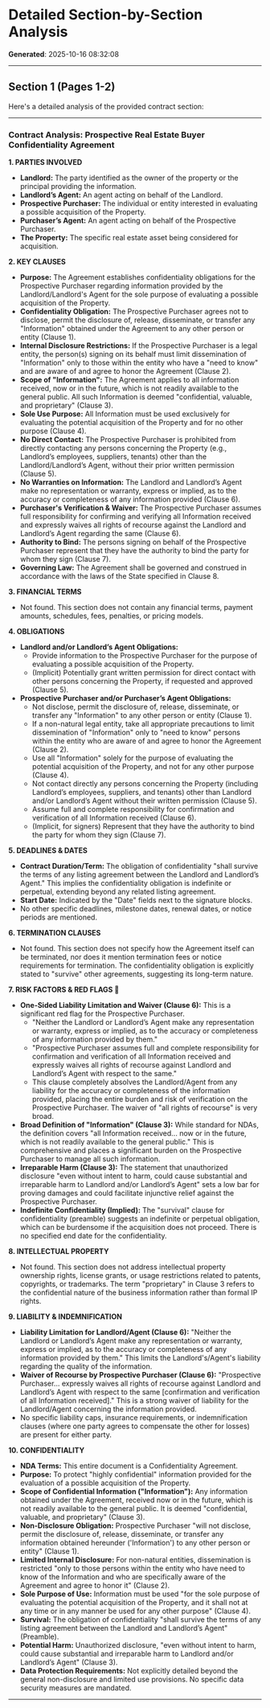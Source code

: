 # Detailed Section-by-Section Analysis

**Generated**: 2025-10-16 08:32:08

---


## Section 1 (Pages 1-2)

Here's a detailed analysis of the provided contract section:

---

### Contract Analysis: Prospective Real Estate Buyer Confidentiality Agreement

**1. PARTIES INVOLVED**
*   **Landlord:** The party identified as the owner of the property or the principal providing the information.
*   **Landlord’s Agent:** An agent acting on behalf of the Landlord.
*   **Prospective Purchaser:** The individual or entity interested in evaluating a possible acquisition of the Property.
*   **Purchaser’s Agent:** An agent acting on behalf of the Prospective Purchaser.
*   **The Property:** The specific real estate asset being considered for acquisition.

**2. KEY CLAUSES**
*   **Purpose:** The Agreement establishes confidentiality obligations for the Prospective Purchaser regarding information provided by the Landlord/Landlord's Agent for the sole purpose of evaluating a possible acquisition of the Property.
*   **Confidentiality Obligation:** The Prospective Purchaser agrees not to disclose, permit the disclosure of, release, disseminate, or transfer any "Information" obtained under the Agreement to any other person or entity (Clause 1).
*   **Internal Disclosure Restrictions:** If the Prospective Purchaser is a legal entity, the person(s) signing on its behalf must limit dissemination of "Information" only to those within the entity who have a "need to know" and are aware of and agree to honor the Agreement (Clause 2).
*   **Scope of "Information":** The Agreement applies to all information received, now or in the future, which is not readily available to the general public. All such Information is deemed "confidential, valuable, and proprietary" (Clause 3).
*   **Sole Use Purpose:** All Information must be used exclusively for evaluating the potential acquisition of the Property and for no other purpose (Clause 4).
*   **No Direct Contact:** The Prospective Purchaser is prohibited from directly contacting any persons concerning the Property (e.g., Landlord’s employees, suppliers, tenants) other than the Landlord/Landlord’s Agent, without their prior written permission (Clause 5).
*   **No Warranties on Information:** The Landlord and Landlord’s Agent make no representation or warranty, express or implied, as to the accuracy or completeness of any information provided (Clause 6).
*   **Purchaser's Verification & Waiver:** The Prospective Purchaser assumes full responsibility for confirming and verifying all Information received and expressly waives all rights of recourse against the Landlord and Landlord’s Agent regarding the same (Clause 6).
*   **Authority to Bind:** The persons signing on behalf of the Prospective Purchaser represent that they have the authority to bind the party for whom they sign (Clause 7).
*   **Governing Law:** The Agreement shall be governed and construed in accordance with the laws of the State specified in Clause 8.

**3. FINANCIAL TERMS**
*   Not found. This section does not contain any financial terms, payment amounts, schedules, fees, penalties, or pricing models.

**4. OBLIGATIONS**
*   **Landlord and/or Landlord’s Agent Obligations:**
    *   Provide information to the Prospective Purchaser for the purpose of evaluating a possible acquisition of the Property.
    *   (Implicit) Potentially grant written permission for direct contact with other persons concerning the Property, if requested and approved (Clause 5).
*   **Prospective Purchaser and/or Purchaser’s Agent Obligations:**
    *   Not disclose, permit the disclosure of, release, disseminate, or transfer any "Information" to any other person or entity (Clause 1).
    *   If a non-natural legal entity, take all appropriate precautions to limit dissemination of "Information" only to "need to know" persons within the entity who are aware of and agree to honor the Agreement (Clause 2).
    *   Use all "Information" solely for the purpose of evaluating the potential acquisition of the Property, and not for any other purpose (Clause 4).
    *   Not contact directly any persons concerning the Property (including Landlord’s employees, suppliers, and tenants) other than Landlord and/or Landlord’s Agent without their written permission (Clause 5).
    *   Assume full and complete responsibility for confirmation and verification of all Information received (Clause 6).
    *   (Implicit, for signers) Represent that they have the authority to bind the party for whom they sign (Clause 7).

**5. DEADLINES & DATES**
*   **Contract Duration/Term:** The obligation of confidentiality "shall survive the terms of any listing agreement between the Landlord and Landlord’s Agent." This implies the confidentiality obligation is indefinite or perpetual, extending beyond any related listing agreement.
*   **Start Date:** Indicated by the "Date" fields next to the signature blocks.
*   No other specific deadlines, milestone dates, renewal dates, or notice periods are mentioned.

**6. TERMINATION CLAUSES**
*   Not found. This section does not specify how the Agreement itself can be terminated, nor does it mention termination fees or notice requirements for termination. The confidentiality obligation is explicitly stated to "survive" other agreements, suggesting its long-term nature.

**7. RISK FACTORS & RED FLAGS 🚩**
*   **One-Sided Liability Limitation and Waiver (Clause 6):** This is a significant red flag for the Prospective Purchaser.
    *   "Neither the Landlord or Landlord’s Agent make any representation or warranty, express or implied, as to the accuracy or completeness of any information provided by them."
    *   "Prospective Purchaser assumes full and complete responsibility for confirmation and verification of all Information received and expressly waives all rights of recourse against Landlord and Landlord’s Agent with respect to the same."
    *   This clause completely absolves the Landlord/Agent from any liability for the accuracy or completeness of the information provided, placing the entire burden and risk of verification on the Prospective Purchaser. The waiver of "all rights of recourse" is very broad.
*   **Broad Definition of "Information" (Clause 3):** While standard for NDAs, the definition covers "all Information received... now or in the future, which is not readily available to the general public." This is comprehensive and places a significant burden on the Prospective Purchaser to manage all such information.
*   **Irreparable Harm (Clause 3):** The statement that unauthorized disclosure "even without intent to harm, could cause substantial and irreparable harm to Landlord and/or Landlord’s Agent" sets a low bar for proving damages and could facilitate injunctive relief against the Prospective Purchaser.
*   **Indefinite Confidentiality (Implied):** The "survival" clause for confidentiality (preamble) suggests an indefinite or perpetual obligation, which can be burdensome if the acquisition does not proceed. There is no specified end date for the confidentiality.

**8. INTELLECTUAL PROPERTY**
*   Not found. This section does not address intellectual property ownership rights, license grants, or usage restrictions related to patents, copyrights, or trademarks. The term "proprietary" in Clause 3 refers to the confidential nature of the business information rather than formal IP rights.

**9. LIABILITY & INDEMNIFICATION**
*   **Liability Limitation for Landlord/Agent (Clause 6):** "Neither the Landlord or Landlord’s Agent make any representation or warranty, express or implied, as to the accuracy or completeness of any information provided by them." This limits the Landlord's/Agent's liability regarding the quality of the information.
*   **Waiver of Recourse by Prospective Purchaser (Clause 6):** "Prospective Purchaser... expressly waives all rights of recourse against Landlord and Landlord’s Agent with respect to the same [confirmation and verification of all Information received]." This is a strong waiver of liability for the Landlord/Agent concerning the information provided.
*   No specific liability caps, insurance requirements, or indemnification clauses (where one party agrees to compensate the other for losses) are present for either party.

**10. CONFIDENTIALITY**
*   **NDA Terms:** This entire document is a Confidentiality Agreement.
*   **Purpose:** To protect "highly confidential" information provided for the evaluation of a possible acquisition of the Property.
*   **Scope of Confidential Information ("Information"):** Any information obtained under the Agreement, received now or in the future, which is not readily available to the general public. It is deemed "confidential, valuable, and proprietary" (Clause 3).
*   **Non-Disclosure Obligation:** Prospective Purchaser "will not disclose, permit the disclosure of, release, disseminate, or transfer any information obtained hereunder ('Information') to any other person or entity" (Clause 1).
*   **Limited Internal Disclosure:** For non-natural entities, dissemination is restricted "only to those persons within the entity who have need to know of the Information and who are specifically aware of the Agreement and agree to honor it" (Clause 2).
*   **Sole Purpose of Use:** Information must be used "for the sole purpose of evaluating the potential acquisition of the Property, and it shall not at any time or in any manner be used for any other purpose" (Clause 4).
*   **Survival:** The obligation of confidentiality "shall survive the terms of any listing agreement between the Landlord and Landlord’s Agent" (Preamble).
*   **Potential Harm:** Unauthorized disclosure, "even without intent to harm, could cause substantial and irreparable harm to Landlord and/or Landlord’s Agent" (Clause 3).
*   **Data Protection Requirements:** Not explicitly detailed beyond the general non-disclosure and limited use provisions. No specific data security measures are mandated.

---


